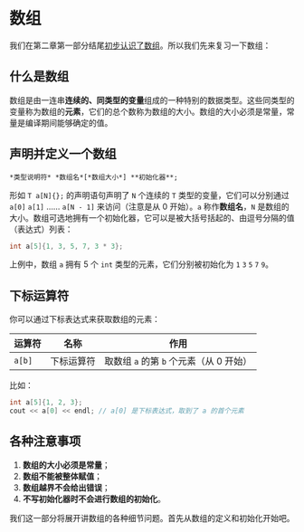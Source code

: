 # 数组

我们在第二章第一部分结尾[初步认识了数组](/ch02/part1/array_glance.md)。所以我们先来复习一下数组：

## 什么是数组

数组是由一连串**连续的、同类型的变量**组成的一种特别的数据类型。这些同类型的变量称为数组的**元素**，它们的总个数称为数组的大小。数组的大小必须是常量，常量是编译期间能够确定的值。

## 声明并定义一个数组

```sdsc
*类型说明符* *数组名*[*数组大小*] **初始化器**;
```

形如 `T a[N]{};` 的声明语句声明了 `N` 个连续的 `T` 类型的变量，它们可以分别通过 `a[0]` `a[1]` …… `a[N - 1]` 来访问（注意是从 0 开始）。`a` 称作**数组名**，`N` 是数组的大小。数组可选地拥有一个初始化器，它可以是被大括号括起的、由逗号分隔的值（表达式）列表：
```cpp
int a[5]{1, 3, 5, 7, 3 * 3};
```
上例中，数组 `a` 拥有 5 个 `int` 类型的元素，它们分别被初始化为 `1` `3` `5` `7` `9`。

## 下标运算符

你可以通过下标表达式来获取数组的元素：

| 运算符 | 名称       | 作用                                    |
| ------ | ---------- | --------------------------------------- |
| `a[b]` | 下标运算符 | 取数组 `a` 的第 `b` 个元素（从 0 开始） |

比如：
```cpp
int a[5]{1, 2, 3};
cout << a[0] << endl; // a[0] 是下标表达式，取到了 a 的首个元素
```

## 各种注意事项

1. **数组的大小必须是常量**；
2. **数组不能被整体赋值**；
3. **数组越界不会给出错误**；
4. **不写初始化器时不会进行数组的初始化**。

我们这一部分将展开讲数组的各种细节问题。首先从数组的定义和初始化开始吧。